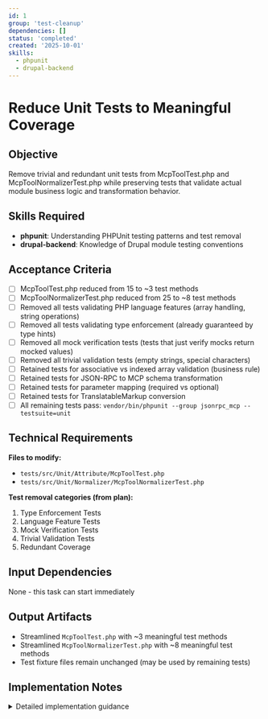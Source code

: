 ```yaml
---
id: 1
group: 'test-cleanup'
dependencies: []
status: 'completed'
created: '2025-10-01'
skills:
  - phpunit
  - drupal-backend
---
```


# Reduce Unit Tests to Meaningful Coverage

## Objective

Remove trivial and redundant unit tests from McpToolTest.php and McpToolNormalizerTest.php while preserving tests that validate actual module business logic and transformation behavior.

## Skills Required

- **phpunit**: Understanding PHPUnit testing patterns and test removal
- **drupal-backend**: Knowledge of Drupal module testing conventions

## Acceptance Criteria

- [ ] McpToolTest.php reduced from 15 to ~3 test methods
- [ ] McpToolNormalizerTest.php reduced from 25 to ~8 test methods
- [ ] Removed all tests validating PHP language features (array handling, string operations)
- [ ] Removed all tests validating type enforcement (already guaranteed by type hints)
- [ ] Removed all mock verification tests (tests that just verify mocks return mocked values)
- [ ] Removed all trivial validation tests (empty strings, special characters)
- [ ] Retained tests for associative vs indexed array validation (business rule)
- [ ] Retained tests for JSON-RPC to MCP schema transformation
- [ ] Retained tests for parameter mapping (required vs optional)
- [ ] Retained tests for TranslatableMarkup conversion
- [ ] All remaining tests pass: `vendor/bin/phpunit --group jsonrpc_mcp --testsuite=unit`

## Technical Requirements

**Files to modify:**

- `tests/src/Unit/Attribute/McpToolTest.php`
- `tests/src/Unit/Normalizer/McpToolNormalizerTest.php`

**Test removal categories (from plan):**

1. Type Enforcement Tests
2. Language Feature Tests
3. Mock Verification Tests
4. Trivial Validation Tests
5. Redundant Coverage

## Input Dependencies

None - this task can start immediately

## Output Artifacts

- Streamlined `McpToolTest.php` with ~3 meaningful test methods
- Streamlined `McpToolNormalizerTest.php` with ~8 meaningful test methods
- Test fixture files remain unchanged (may be used by remaining tests)

## Implementation Notes

<details>
<summary>Detailed implementation guidance</summary>

### McpToolTest.php Reduction Strategy

**KEEP these test methods (~3 total):**

1. Test for associative vs indexed array validation - this is a business rule enforced by the constructor
2. Basic attribute instantiation test with both parameters
3. Test reading attribute from a class (validates annotation system integration)

**REMOVE these test methods (~12 total):**

- `testDefaultConstruction()` - trivial
- `testWithTitle()` - trivial getter test
- `testWithAnnotations()` - trivial getter test
- `testWithEmptyTitle()` - tests that empty string works (language feature)
- `testRejectsEmptyArrayAnnotations()` - keep validation logic, but may consolidate
- `testRejectsListAnnotations()` - keep validation logic, but may consolidate
- `testAcceptsNonSequentialNumericKeys()` - language feature test
- `testAcceptsAssociativeAnnotations()` - language feature test
- `testAcceptsNestedAnnotations()` - language feature test
- `testRejectsNumericStringKeys()` - language feature test
- `testAcceptsSpecialCharactersInKeys()` - language feature test
- `testTitleWithSpecialCharacters()` - language feature test
- `testAttributeOnClassWithDefaults()` - redundant with basic instantiation
- `testWithLargeAnnotationsArray()` - completely meaningless (tests that arrays work)

### McpToolNormalizerTest.php Reduction Strategy

**KEEP these test methods (~8 total):**

1. `testNormalizeWithMinimalMethod()` - validates basic transformation
2. `testNormalizeWithTitle()` - validates title mapping from McpTool attribute
3. `testNormalizeWithAnnotations()` - validates annotations mapping
4. `testNormalizeWithOutputSchema()` - validates outputSchema inclusion
5. `testBuildInputSchemaWithRequiredParams()` - validates required parameter mapping
6. `testBuildInputSchemaWithOptionalParams()` - validates optional vs required distinction
7. `testTranslatableMarkupConversion()` - validates TranslatableMarkup to string conversion
8. `testNormalizeWithAllFeatures()` - comprehensive integration test

**REMOVE these test methods (~17 total):**

- `testBuildInputSchemaEmpty()` - redundant with minimal method test
- `testBuildInputSchemaWithDescriptions()` - covered by comprehensive test
- `testNestedParameterSchemas()` - language feature (nested arrays work)
- `testMethodWithoutMcpToolAttribute()` - trivial fallback behavior
- `testNoOutputSchemaWhenNotImplemented()` - testing absence is low value
- `testNoOutputSchemaWhenNull()` - testing absence is low value
- `testParameterWithoutDescription()` - trivial
- `testArrayParameterSchema()` - covered by comprehensive test
- `testMultipleParametersMixedRequirements()` - redundant with required/optional tests
- `testNullMethodClass()` - testing null handling is framework behavior
- All mock verification tests that just set up mocks and verify they return what you told them to return

### Execution Steps

1. Open `tests/src/Unit/Attribute/McpToolTest.php`
2. Remove test methods identified above (keep only ~3)
3. Run tests: `vendor/bin/phpunit tests/src/Unit/Attribute/McpToolTest.php`
4. Fix any issues
5. Open `tests/src/Unit/Normalizer/McpToolNormalizerTest.php`
6. Remove test methods identified above (keep only ~8)
7. Run tests: `vendor/bin/phpunit tests/src/Unit/Normalizer/McpToolNormalizerTest.php`
8. Fix any issues
9. Run full unit suite: `vendor/bin/phpunit --group jsonrpc_mcp --testsuite=unit`
10. Verify all tests pass

### Guiding Principle

For each test, ask: "If I remove this test, could a real bug in my module's logic go undetected?"

- If the answer is "No, because this tests PHP/Drupal framework behavior" → Remove it
- If the answer is "No, because type hints already enforce this" → Remove it
- If the answer is "Yes, this validates our transformation/discovery/endpoint logic" → Keep it

</details>

